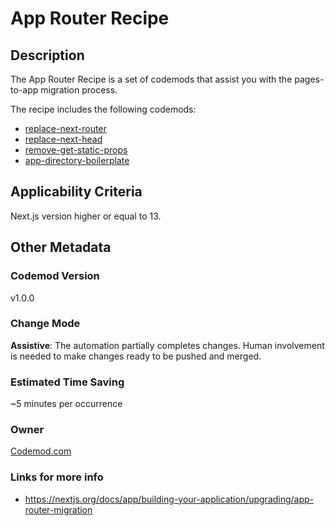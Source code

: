 # App Router Recipe

## Description

The App Router Recipe is a set of codemods that assist you with the pages-to-app migration process.

The recipe includes the following codemods:

-   [replace-next-router](https://github.com/codemod-com/codemod-registry/tree/main/codemods/next/13/replace-next-router)
-   [replace-next-head](https://github.com/codemod-com/codemod-registry/tree/main/codemods/next/13/replace-next-head)
-   [remove-get-static-props](https://github.com/codemod-com/codemod-registry/tree/main/codemods/next/13/remove-get-static-props)
-   [app-directory-boilerplate](https://github.com/codemod-com/codemod-registry/tree/main/codemods/next/13/app-directory-boilerplate)

## Applicability Criteria

Next.js version higher or equal to 13.

## Other Metadata

### Codemod Version

v1.0.0

### Change Mode

**Assistive**: The automation partially completes changes. Human involvement is needed to make changes ready to be pushed and merged.

### Estimated Time Saving

~5 minutes per occurrence

### Owner

[Codemod.com](https://github.com/codemod-com)

### Links for more info

-   https://nextjs.org/docs/app/building-your-application/upgrading/app-router-migration
